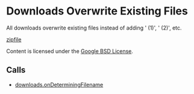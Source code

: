 
Downloads Overwrite Existing Files
=======

All downloads overwrite existing files instead of adding ' (1)', ' (2)', etc.

[zipfile](http://developer.chrome.com/extensions/examples/api/downloads/downloads_overwrite.zip)

Content is licensed under the [Google BSD License](http://code.google.com/google_bsd_license.html).

Calls
-----

* [downloads.onDeterminingFilename](http://developer.chrome.com/extensions/downloads.html#event-onDeterminingFilename)